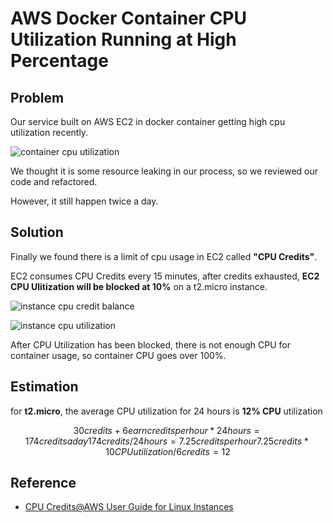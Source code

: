 # AWS Docker Container CPU Utilization Running at High Percentage

## Problem

Our service built on AWS EC2 in docker container getting high cpu utilization recently.

![container cpu utilization](https://farm5.staticflickr.com/4305/35589776790_ca7891c347_b.jpg)

We thought it is some resource leaking in our process, so we reviewed our code and refactored.

However, it still happen twice a day.

## Solution

Finally we found there is a limit of cpu usage in EC2 called **"CPU Credits"**.

EC2 consumes CPU Credits every 15 minutes, after credits exhausted, **EC2 CPU Ulitization will be blocked at 10%** on a t2.micro instance.

![instance cpu credit balance](https://farm5.staticflickr.com/4320/35692577110_d18208861b_b.jpg)

![instance cpu utilization](https://farm5.staticflickr.com/4325/35241900424_e9cb5acabb_b.jpg)

After CPU Utilization has been blocked, there is not enough CPU for container usage, so container CPU goes over 100%.

## Estimation

for **t2.micro**, the average CPU utilization for 24 hours is **12% CPU** utilization

```math
30 credits + 6 earn credits per hour * 24 hours = 174 credits a day
174 credits / 24 hours = 7.25 credits per hour
7.25 credits * 10 CPU utilization / 6 credits = 12% CPU utilization
```

## Reference

* [CPU Credits@AWS User Guide for Linux Instances](http://docs.aws.amazon.com/AWSEC2/latest/UserGuide/t2-instances.html#t2-instances-cpu-credits)